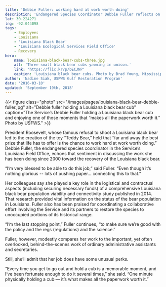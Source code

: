 ```yaml
---
title: 'Debbie Fuller: working hard at work worth doing'
description: 'Endangered Species Coordinator Debbie Fuller reflects on the opportunity to work hard at work worth doing: to help the threatened Louisiana black bear population recover.'
lat: 30.224271
lng: -92.044098
tags:
    - Employees
    - Louisiana
    - 'Louisiana Black Bear'
    - 'Louisiana Ecological Services Field Office'
    - Recovery
hero:
    name: louisiana-black-bear-cubs-three.jpg
    alt: 'Three small black bear cubs yawning in unison.'
    link: 'https://flic.kr/p/bECJNP'
    caption: 'Louisiana black bear cubs. Photo by Brad Young, Mississippi Department of Wildlife, Fisheries and Parks.'
author: 'Nadine Siak, USFWS Gulf Restoration Program'
date: '2016-03-10'
updated: 'September 19th, 2018'
---
```


{{< figure class="photo" src="/images/pages/louisiana-black-bear-debbie-fuller.jpg" alt="Debbie fuller holding a Louisiana black bear cub" caption="The Service’s Debbie Fuller holding a Louisiana black bear cub and enjoying one of those moments that “makes all the paperwork worth it.” Photo by USFWS." >}}

President Roosevelt, whose famous refusal to shoot a Louisiana black bear led to the creation of the toy “Teddy Bear,” held that “far and away the best prize that life has to offer is the chance to work hard at work worth doing.” Debbie Fuller, the endangered species coordinator in the Service’s Louisiana Field Office, echoes that sentiment in discussing the work she has been doing since 2000 toward the recovery of the Louisiana black bear.

“I’m very blessed to be able to do this job,” said Fuller. “Even though it’s nothing glorious -- lots of pushing paper... connecting this to that.”

Her colleagues say she played a key role in the logistical and contractual aspects (including securing necessary funds) of a comprehensive Louisiana black bear population viability and connectivity study published in 2014. That research provided vital information on the status of the bear population in Louisiana. Fuller also has been praised for coordinating a collaborative effort involving the Service and its partners to restore the species to unoccupied portions of its historical range.

“I’m the last stopping point,” Fuller continues, “to make sure we’re good with the policy and the regs (regulations) and the science.”

Fuller, however, modestly compares her work to the important, yet often overlooked, behind-the-scenes work of ordinary administrative assistants and secretaries.

Still, she’ll admit that her job does have some unusual perks.

“Every time you get to go out and hold a cub is a memorable moment, and I’ve been fortunate enough to do it several times,” she said. “One minute physically holding a cub &mdash; it’s what makes all the paperwork worth it.”
